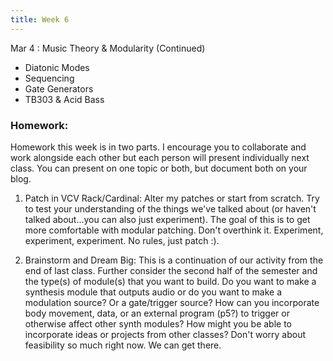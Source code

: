 ```yaml
---
title: Week 6
---
```


Mar 4
: Music Theory & Modularity (Continued)

- Diatonic Modes 
- Sequencing
- Gate Generators 
- TB303 & Acid Bass

### Homework:

Homework this week is in two parts. I encourage you to collaborate and work alongside each other but each person will present individually next class. You can present on one topic or both, but document both on your blog. 

1) Patch in VCV Rack/Cardinal: Alter my patches or start from scratch. Try to test your understanding of the things we've talked about (or haven't talked about...you can also just experiment).  The goal of this is to get more comfortable with modular patching. Don't overthink it. Experiment, experiment, experiment. No rules, just patch :). 

2) Brainstorm and Dream Big: This is a continuation of our activity from the end of last class. Further consider the second half of the semester and the type(s) of module(s) that you want to build. Do you want to make a synthesis module that outputs audio or do you want to make a modulation source? Or a gate/trigger source? How can you incorporate body movement, data, or an external program (p5?) to trigger or otherwise affect other synth modules? How might you be able to incorporate ideas or projects from other classes? Don't worry about feasibility so much right now. We can get there. 

